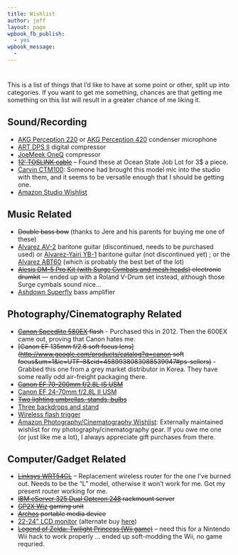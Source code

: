 ```yaml
---
title: Wishlist
author: jeff
layout: page
wpbook_fb_publish:
  - yes
wpbook_message:
  - 
---
```

# 

This is a list of things that I’d like to have at some point or other, split up into categories. If you want to get me something, chances are that getting me something on this list will result in a greater chance of me liking it.

## Sound/Recording

*   [AKG Perception 220][1] or [AKG Perception 420][2] condenser microphone
*   [ART DPS II][3] digital compressor
*   [JoeMeek OneQ][4] compressor
*   ~~[12′ TOSLINK cable][5]~~ – Found these at Ocean State Job Lot for 3$ a piece.
*   [Carvin CTM100][25]: Someone had brought this model mic into the studio with them, and it seems to be versatile enough that I should be getting one.
*   [Amazon Studio Wishlist][26]

 [1]: http://www.zzounds.com/item--AKGPERCEPTION220
 [2]: http://www.zzounds.com/item--AKGPERCEPTION420
 [3]: http://www.zzounds.com/item--ARTDPSII
 [4]: http://www.zzounds.com/item--JOEONEQ
 [5]: http://www.geekbro.com/index.cfm/hurl/page=product/itemid=699467?source=GoogleBase
 [25]: http://www.carvinguitars.com/products/CTM100
 [26]: http://www.amazon.com/registry/wishlist/2TWP127J38CO1/

## Music Related

*   ~~Double bass bow~~ (thanks to Jere and his parents for buying me one of these)
*   [Alvarez AV-2][6] baritone guitar (discontinued, needs to be purchased used) or [Alvarez-Yairi YB-1][7] baritone guitar (not discontinued yet) ; or the [Alvarez ABT60][27] (which is probably the best bet of the lot)
*   ~~[Alesis DM-5 Pro Kit (with Surge Cymbals and mesh heads)][8] electronic drumkit~~ — ended up with a Roland V-Drum set instead, although those Surge cymbals sound nice…
*   [Ashdown Superfly][9] bass amplifier

 [6]: http://www.elderly.com/items/20U-9477.htm
 [7]: http://guitars.musiciansfriend.com/product/Alvarez-Yairi-YB1-Jumbo-Baritone?sku=518851
 [8]: http://www.zzounds.com/item--ALEDM5PROKIT
 [9]: http://www.zzounds.com/item--ASDALSF500
 [27]: http://www.zzounds.com/item--ALVABT60

## Photography/Cinematography Related

*   ~~[Canon Speedlite 580EX](http://www.usa.canon.com/consumer/controller?act=ModelInfoAct&fcategoryid=141&modelid=10514) flash~~ - Purchased this in 2012. Then the 600EX came out, proving that Canon hates me.
*   ~~[Canon EF 135mm f/2.8 soft focus lens](http://www.google.com/products/catalog?q=canon soft focus&um=1&ie=UTF-8&cid=4589938083088539947#ps-sellers)~~ - Grabbed this one from a grey market distributor in Korea. They have some really odd air-freight packaging there.
*   ~~[Canon EF 70-200mm f/2.8L IS USM](http://photo.net/equipment/canon/70-200)~~
*   [Canon EF 24-70mm f/2.8L II USM](http://amzn.to/189gQmi)
*   ~~[Two lighting umbrellas, stands, bulbs](http://cgi.ebay.com/Photo-Studio-Light-Umbrella-Lighting-Essentials-FBB57_W0QQitemZ390165706188QQihZ026QQcategoryZ79009QQssPageNameZWDVWQQrdZ1QQcmdZViewItem)~~
*   [Three backdrops and stand](http://cgi.ebay.com/Portrait-Backdrop-Background-Stand-3-Muslins-MS03-/260614029943)
*   [Wireless flash trigger](http://cgi.ebay.com/PT-04-Wireless-Flash-Trigger-CANON-EOS-DSLR-SPEEDLIGHT-/280565851558)
*   [Amazon Photography/Cinematography Wishlist](http://www.amazon.com/registry/wishlist/24PJBXIODO1IK/): Externally maintained wishlist for my photography/cinematography gear. If you owe me one (or just like me a lot), I always appreciate gift purchases from there.

## Computer/Gadget Related

*   ~~[Linksys WRT54GL][17]~~ – Replacement wireless router for the one I’ve burned out. Needs to be the “L” model, otherwise it won’t work for me. Got my present router working for me.
*   ~~[IBM eServer 325 Dual Opteron 248][18] rackmount server~~
*   ~~[GP2X Wiz][19] gaming unit~~
*   ~~[Archos][20] portable media device~~
*   [22-24" LCD monitor][21] (alternate buy [here][22])
*   ~~[Legend of Zelda: Twilight Princess (Wii game)][23]~~ – need this for a Nintendo Wii hack to work properly … ended up soft-modding the Wii, no game requried.

 [17]: http://amzn.to/1dZ1mnf
 [18]: http://www.geeks.com/details.asp?invtid=E325-R&cat=SYS
 [19]: http://gp2xwiz.com/
 [20]: http://www.archos.com/?country=global&lang=en
 [21]: http://www.geeks.com/details.asp?invtid=TS-22W7H-R&cat=MON
 [22]: http://www.mwave.com/mwave/SkuSearch_v2.asp?SCriteria=AA75008
 [23]: http://videogamegeeks.com/productcart/pc/viewPrd.asp?idproduct=1956&idcategory=29
